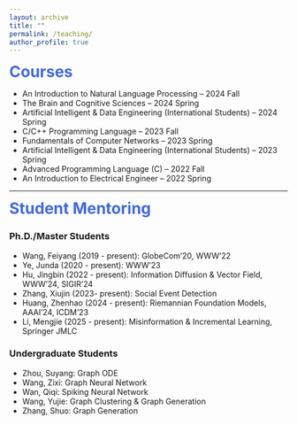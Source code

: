 ```yaml
---
layout: archive
title: ""
permalink: /teaching/
author_profile: true
---
```


<span style="color:rgb(65, 105, 225); font-weight:bold;font-size:2em;">Courses</span>
-	An Introduction to Natural Language Processing – 2024 Fall
-	The Brain and Cognitive Sciences – 2024 Spring
-	Artificial Intelligent & Data Engineering (International Students) – 2024 Spring
-	C/C++ Programming Language – 2023 Fall
-	Fundamentals of Computer Networks – 2023 Spring
-	Artificial Intelligent & Data Engineering (International Students) – 2023 Spring
-	Advanced Programming Language (C) – 2022 Fall
-	An Introduction to Electrical Engineer – 2022 Spring

---
<span style="color:rgb(65, 105, 225); font-weight:bold;font-size:2em;">Student Mentoring</span>
### Ph.D./Master Students 
-	Wang, Feiyang (2019 - present): GlobeCom’20, WWW’22 
-	Ye, Junda (2020 - present): WWW’23
-	Hu, Jingbin (2022 - present): Information Diffusion & Vector Field, WWW’24, SIGIR’24 
-	Zhang, Xiujin (2023- present): Social Event Detection 
-	Huang, Zhenhao (2024 - present): Riemannian Foundation Models, AAAI’24, ICDM’23 
-	Li, Mengjie (2025 - present): Misinformation & Incremental Learning, Springer JMLC 

### Undergraduate Students 
-	Zhou, Suyang: Graph ODE
-	Wang, Zixi: Graph Neural Network
-	Wan, Qiqi: Spiking Neural Network
-	Wang, Yujie: Graph Clustering & Graph Generation
-	Zhang, Shuo: Graph Generation
